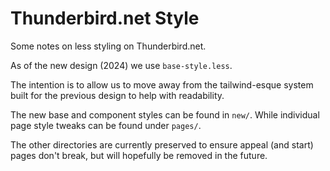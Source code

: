 # Thunderbird.net Style
Some notes on less styling on Thunderbird.net.

As of the new design (2024) we use `base-style.less`. 

The intention is to allow us to move away from the tailwind-esque system built for the previous design to help with readability. 

The new base and component styles can be found in `new/`. While individual page style tweaks can be found under `pages/`.

The other directories are currently preserved to ensure appeal (and start) pages don't break, but will hopefully be removed in the future.